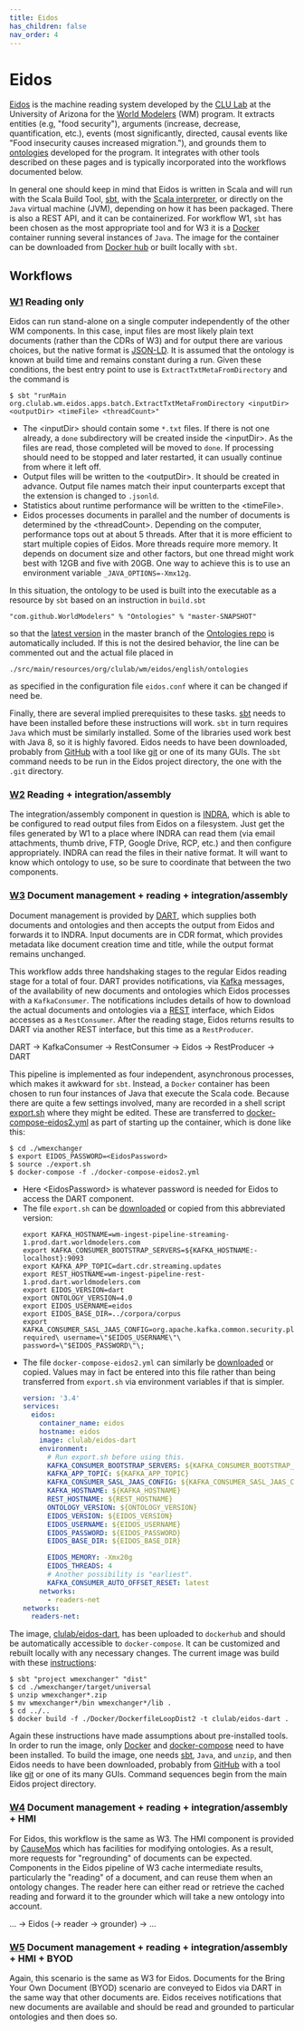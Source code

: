 ```yaml
---
title: Eidos
has_children: false
nav_order: 4
---
```

# Eidos

[Eidos](https://github.com/clulab/eidos) is the machine reading system developed by the [CLU Lab](http://clulab.org) at the University of Arizona for the [World Modelers](https://www.darpa.mil/program/world-modelers) (WM) program.  It extracts entities (e.g, "food security"), arguments (increase, decrease, quantification, etc.), events (most significantly, directed, causal events like "Food insecurity causes increased migration."), and grounds them to [ontologies](https://github.com/WorldModelers/Ontologies) developed for the program.  It integrates with other tools described on these pages and is typically incorporated into the workflows documented below.

In general one should keep in mind that Eidos is written in Scala and will run with the Scala Build Tool, [sbt](https://www.scala-sbt.org/), with the [Scala interpreter](https://www.scala-lang.org/download/install.html), or directly on the `Java` virtual machine (JVM), depending on how it has been packaged.  There is also a REST API, and it can be containerized.  For workflow W1, `sbt` has been chosen as the most appropriate tool and for W3 it is a [Docker](https://www.docker.com/) container running several instances of `Java`.  The image for the container can be downloaded from [Docker hub](https://hub.docker.com/r/clulab/eidos-dart/tags) or built locally with `sbt`.

## Workflows

<a id="w1"></a>
### [W1](index.html#w1) Reading only

Eidos can run stand-alone on a single computer independently of the other WM components.  In this case, input files are most likely plain text documents (rather than the CDRs of W3) and for output there are various choices, but the native format is [JSON-LD](https://github.com/clulab/eidos/wiki/JSON-LD).  It is assumed that the ontology is known at build time and remains constant during a run.  Given these conditions, the best entry point to use is `ExtractTxtMetaFromDirectory` and the command is
```
$ sbt "runMain org.clulab.wm.eidos.apps.batch.ExtractTxtMetaFromDirectory <inputDir> <outputDir> <timeFile> <threadCount>"
```
* The \<inputDir\> should contain some `*.txt` files.  If there is not one already, a `done` subdirectory will be created inside the \<inputDir\>.  As the files are read, those completed will be moved to `done`.  If processing should need to be stopped and later restarted, it can usually continue from where it left off.
* Output files will be written to the \<outputDir\>.  It should be created in advance.  Output file names match their input counterparts except that the extension is changed to `.jsonld`.
* Statistics about runtime performance will be written to the \<timeFile\>. 
* Eidos processes documents in parallel and the number of documents is determined by the \<threadCount\>.  Depending on the computer, performance tops out at about 5 threads.  After that it is more efficient to start multiple copies of Eidos.  More threads require more memory.  It depends on document size and other factors, but one thread might work best with 12GB and five with 20GB.  One way to achieve this is to use an environment variable `_JAVA_OPTIONS=-Xmx12g`.

In this situation, the ontology to be used is built into the executable as a resource by `sbt` based on an instruction in `build.sbt`
```
"com.github.WorldModelers" % "Ontologies" % "master-SNAPSHOT"
```
so that the [latest version](https://github.com/WorldModelers/Ontologies/blob/master/CompositionalOntology_metadata.yml) in the master branch of the [Ontologies repo](https://github.com/WorldModelers/Ontologies) is automatically included.  If this is not the desired behavior, the line can be commented out and the actual file placed in
```
./src/main/resources/org/clulab/wm/eidos/english/ontologies
```
as specified in the configuration file `eidos.conf` where it can be changed if need be.

Finally, there are several implied prerequisites to these tasks.  [sbt](https://www.scala-sbt.org/download.html) needs to have been installed before these instructions will work.  `sbt` in turn requires `Java` which must be similarly installed.  Some of the libraries used work best with Java 8, so it is highly favored.  Eidos needs to have been downloaded, probably from [GitHub](https://github.com/clulab/eidos) with a tool like [git](https://git-scm.com/downloads) or one of its many GUIs.  The `sbt` command needs to be run in the Eidos project directory, the one with the `.git` directory.


<a id="w2"></a>
### [W2](index.html#w2) Reading + integration/assembly

The integration/assembly component in question is [INDRA](./indra.html#w2), which is able to be configured to read output files from Eidos on a filesystem.  Just get the files generated by W1 to a place where INDRA can read them (via email attachments, thumb drive, FTP, Google Drive, RCP, etc.) and then configure appropriately.  INDRA can read the files in their native format.  It will want to know which ontology to use, so be sure to coordinate that between the two components.

<a id="w3"></a>
### [W3](index.html#w3) Document management + reading + integration/assembly

Document management is provided by [DART](./dart.html#w3), which supplies both documents and ontologies and then accepts the output from Eidos and forwards it to INDRA.  Input documents are in CDR format, which provides metadata like document creation time and title, while the output format remains unchanged.

This workflow adds three handshaking stages to the regular Eidos reading stage for a total of four.  DART provides notifications, via [Kafka](https://kafka.apache.org/) messages, of the availability of new documents and ontologies which Eidos processes with a `KafkaConsumer`.  The notifications includes details of how to download the actual documents and ontologies via a [REST](https://en.wikipedia.org/wiki/Representational_state_transfer) interface, which Eidos accesses as a `RestConsumer`.  After the reading stage, Eidos returns results to DART via another REST interface, but this time as a `RestProducer`.

DART &rarr; KafkaConsumer &rarr; RestConsumer &rarr; Eidos &rarr; RestProducer &rarr; DART

This pipeline is implemented as four independent, asynchronous processes, which makes it awkward for `sbt`.  Instead, a `Docker` container has been chosen to run four instances of Java that execute the Scala code.  Because there are quite a few settings involved, many are recorded in a shell script [export.sh](https://github.com/clulab/eidos/blob/master/wmexchanger/export.sh) where they might be edited.  These are transferred to [docker-compose-eidos2.yml](https://github.com/clulab/eidos/blob/master/wmexchanger/Docker/docker-compose-eidos2.yml) as part of starting up the container, which is done like this:

```shell
$ cd ./wmexchanger
$ export EIDOS_PASSWORD=<EidosPassword>
$ source ./export.sh
$ docker-compose -f ./docker-compose-eidos2.yml
```
* Here \<EidosPassword\> is whatever password is needed for Eidos to access the DART component.
* The file `export.sh` can be [downloaded](https://raw.githubusercontent.com/clulab/eidos/master/wmexchanger/export.sh) or copied from this abbreviated version:
    ```shell
    export KAFKA_HOSTNAME=wm-ingest-pipeline-streaming-1.prod.dart.worldmodelers.com
    export KAFKA_CONSUMER_BOOTSTRAP_SERVERS=${KAFKA_HOSTNAME:-localhost}:9093
    export KAFKA_APP_TOPIC=dart.cdr.streaming.updates
    export REST_HOSTNAME=wm-ingest-pipeline-rest-1.prod.dart.worldmodelers.com
    export EIDOS_VERSION=dart
    export ONTOLOGY_VERSION=4.0
    export EIDOS_USERNAME=eidos
    export EIDOS_BASE_DIR=../corpora/corpus
    export KAFKA_CONSUMER_SASL_JAAS_CONFIG=org.apache.kafka.common.security.plain.PlainLoginModule\ required\ username=\"$EIDOS_USERNAME\"\ password=\"$EIDOS_PASSWORD\"\;
    ```
* The file `docker-compose-eidos2.yml` can similarly be [downloaded](https://raw.githubusercontent.com/clulab/eidos/master/wmexchanger/Docker/docker-compose-eidos2.yml) or copied.  Values may in fact be entered into this file rather than being transferred from `export.sh` via environment variables if that is simpler.
    ```yaml
    version: '3.4'
    services:
      eidos:
        container_name: eidos
        hostname: eidos
        image: clulab/eidos-dart
        environment:
          # Run export.sh before using this.
          KAFKA_CONSUMER_BOOTSTRAP_SERVERS: ${KAFKA_CONSUMER_BOOTSTRAP_SERVERS}
          KAFKA_APP_TOPIC: ${KAFKA_APP_TOPIC}
          KAFKA_CONSUMER_SASL_JAAS_CONFIG: ${KAFKA_CONSUMER_SASL_JAAS_CONFIG}
          KAFKA_HOSTNAME: ${KAFKA_HOSTNAME}
          REST_HOSTNAME: ${REST_HOSTNAME}
          ONTOLOGY_VERSION: ${ONTOLOGY_VERSION}
          EIDOS_VERSION: ${EIDOS_VERSION}
          EIDOS_USERNAME: ${EIDOS_USERNAME}
          EIDOS_PASSWORD: ${EIDOS_PASSWORD}
          EIDOS_BASE_DIR: ${EIDOS_BASE_DIR}

          EIDOS_MEMORY: -Xmx20g
          EIDOS_THREADS: 4
          # Another possibility is "earliest".
          KAFKA_CONSUMER_AUTO_OFFSET_RESET: latest
        networks:
          - readers-net
    networks:
      readers-net:
    ```

The image, [clulab/eidos-dart](), has been uploaded to `dockerhub` and should be automatically accessible to `docker-compose`.  It can be customized and rebuilt locally with any necessary changes.  The current image was build with these [instructions](https://github.com/clulab/eidos/tree/master/wmexchanger/Docker):

```shell
$ sbt "project wmexchanger" "dist"
$ cd ./wmexchanger/target/universal
$ unzip wmexchanger*.zip
$ mv wmexchanger*/bin wmexchanger*/lib .
$ cd ../..
$ docker build -f ./Docker/DockerfileLoopDist2 -t clulab/eidos-dart .
```

Again these instructions have made assumptions about pre-installed tools.  In order to run the image, only [Docker](https://docs.docker.com/get-docker/) and [docker-compose](https://docs.docker.com/compose/install/) need to have been installed.  To build the image, one needs [sbt](https://www.scala-sbt.org/download.html), `Java`, and `unzip`, and then Eidos needs to have been downloaded, probably from [GitHub](https://github.com/clulab/eidos) with a tool like [git](https://git-scm.com/downloads) or one of its many GUIs.  Command sequences begin from the main Eidos project directory.


<a id="w4"></a>
### [W4](index.html#w4) Document management + reading + integration/assembly + HMI

For Eidos, this workflow is the same as W3.  The HMI component is provided by [CauseMos]([INDRA](./causemos.html#w4)) which has facilities for modifying ontologies.  As a result, more requests for "regrounding" of documents can be expected.  Components in the Eidos pipeline of W3 cache intermediate results, particularly the "reading" of a document, and can reuse them when an ontology changes.  The reader here can either read or retrieve the cached reading and forward it to the grounder which will take a new ontology into account.

... &rarr; Eidos (&rarr; reader &rarr; grounder) &rarr; ...

<a id="w5"></a>
### [W5](index.html#w5) Document management + reading + integration/assembly + HMI + BYOD

Again, this scenario is the same as W3 for Eidos.  Documents for the Bring Your Own Document (BYOD) scenario are conveyed to Eidos via DART in the same way that other documents are.  Eidos receives notifications that new documents are available and should be read and grounded to particular ontologies and then does so.
